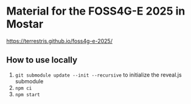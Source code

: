 # Material for the FOSS4G-E 2025 in Mostar

https://terrestris.github.io/foss4g-e-2025/

## How to use locally

1. `git submodule update --init --recursive` to initialize the reveal.js submodule
1. `npm ci`
1. `npm start`
